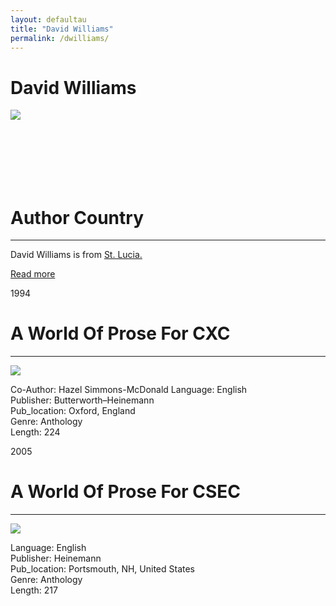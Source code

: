 ```yaml
---
layout: defaultau
title: "David Williams"
permalink: /dwilliams/
---
```

<!-- partial:index.partial.html -->
<div class="content">
     <h1>David Williams</h1>
    <div class="quote">
        <div><img src="https://thevoiceslu.com/wp-content/uploads/2019/06/David-Williams.jpg" class="logo"></div>
    </div>
    <div class="timeline">
        <div style="padding-bottom:100px;"></div>
        <div class="block">
             <div class="date right"><p class="right"> </p></div>
            <div class="dot"></div>
            <div class="left first">
            <div class="author_country">
                <h1>Author Country</h1><hr>
          <div class="aclocation">  <p>David Williams is from <a href="{{ site.baseurl }}/62">St. Lucia.</a></p></div>
              <div class="acreadmore">  <a href="WIKI LINK" target="_blank">Read more</a></div>
            </div>
            </div>
        <div class="block">
            <div class="date left"><p class="left">1994</p></div>
            <div class="dot"></div>
            <div class="right">
                <h1>A World Of Prose For CXC</h1><hr>
                <p><img src="https://m.media-amazon.com/images/I/51KX595J4RL.jpg"></p>
                <p>
Co-Author: Hazel Simmons-McDonald               
Language: English<br/>
                Publisher: Butterworth–Heinemann<br/>
                Pub_location: Oxford, England<br/>
                Genre: Anthology<br/>
                Length: 224<br/>                   </p>
            </div>
        </div>
       <div class="block">
            <div class="date left"><p class="left">2005</p></div>
            <div class="dot"></div>
            <div class="right">
                <h1>A World Of Prose For CSEC</h1><hr>
                <p><img src="https://encrypted-tbn0.gstatic.com/images?q=tbn:ANd9GcQtk5MNUkp8cufSWq0JKtjz8lfPnW1iZa3NXsCEqjjutD5CUGM8"></p>
                <p>
                Language: English<br/>
                Publisher: Heinemann<br/>
                Pub_location: Portsmouth, NH, United States<br/>
                Genre: Anthology<br/>
                Length: 217<br/>                   </p>
            </div>
        </div>
  <!-- partial -->
<script src='https://cdnjs.cloudflare.com/ajax/libs/jquery/3.1.1/jquery.min.js'></script><script  src="{{ site.baseurl }}/assets/js/authorscript.js"></script>